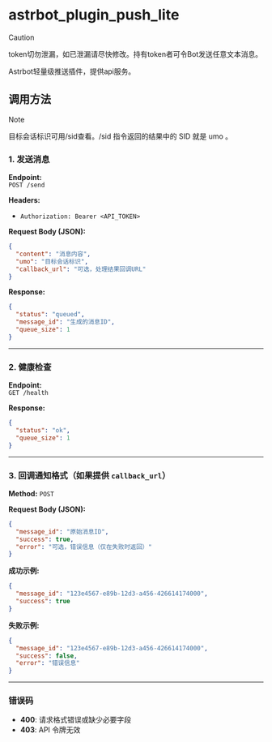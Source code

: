 # astrbot_plugin_push_lite

> [!caution]
> token切勿泄漏，如已泄漏请尽快修改。持有token者可令Bot发送任意文本消息。

Astrbot轻量级推送插件，提供api服务。

## 调用方法

> [!note]
> 目标会话标识可用/sid查看。/sid 指令返回的结果中的 SID 就是 umo 。

### **1. 发送消息**  
**Endpoint:**  
`POST /send`  

**Headers:**  
- `Authorization: Bearer <API_TOKEN>`  

**Request Body (JSON):**  
```json
{
  "content": "消息内容",
  "umo": "目标会话标识",
  "callback_url": "可选，处理结果回调URL"
}
```

**Response:**  
```json
{
  "status": "queued",
  "message_id": "生成的消息ID",
  "queue_size": 1
}
```

---

### **2. 健康检查**  
**Endpoint:**  
`GET /health`  

**Response:**  
```json
{
  "status": "ok",
  "queue_size": 1
}
```  

---

### **3. 回调通知格式（如果提供 `callback_url`）**  
**Method:** `POST`  

**Request Body (JSON):**  
```json
{
  "message_id": "原始消息ID",
  "success": true,
  "error": "可选，错误信息（仅在失败时返回）"
}
```

**成功示例:**  
```json
{
  "message_id": "123e4567-e89b-12d3-a456-426614174000",
  "success": true
}
```

**失败示例:**  
```json
{
  "message_id": "123e4567-e89b-12d3-a456-426614174000",
  "success": false,
  "error": "错误信息"
}
```

---

### **错误码**  
- **400**: 请求格式错误或缺少必要字段
- **403**: API 令牌无效
